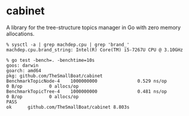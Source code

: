 # cabinet
A library for the tree-structure topics manager in Go with zero memory allocations.

```
% sysctl -a | grep machdep.cpu | grep 'brand_'
machdep.cpu.brand_string: Intel(R) Core(TM) i5-7267U CPU @ 3.10GHz

% go test -bench=. -benchtime=10s
goos: darwin
goarch: amd64
pkg: github.com/TheSmallBoat/cabinet
BenchmarkTopicNode-4    1000000000               0.529 ns/op           0 B/op          0 allocs/op
BenchmarkTopicTree-4    1000000000               0.481 ns/op           0 B/op          0 allocs/op
PASS
ok      github.com/TheSmallBoat/cabinet 8.803s
```
